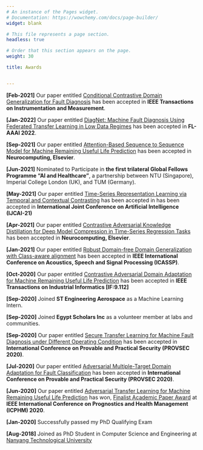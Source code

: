 ```yaml
---
# An instance of the Pages widget.
# Documentation: https://wowchemy.com/docs/page-builder/
widget: blank

# This file represents a page section.
headless: true

# Order that this section appears on the page.
weight: 30

title: Awards


---
```

**[Feb-2021]** Our paper entitled [Conditional Contrastive Domain Generalization for Fault Diagnosis](/publication/CCDG/) has been accepted in **IEEE Transactions on Instrumentation and Measurement**.

**[Jan-2022]** Our paper entitled [DiagNet: Machine Fault Diagnosis Using Federated Transfer Learning in Low Data Regimes](https://federated-learning.org/fl-aaai-2022/) has been accepted in **FL-AAAI 2022**.

**[Sep-2021]** Our paper entitled [Attention-Based Sequence to Sequence Model for Machine Remaining Useful Life Prediction](/publication/ATS2S/) has been accepted in **Neurocomputing, Elsevier**.

**[Jun-2021]** Nominated to Participate in **the first trilateral Global Fellows Programme “AI and Healthcare”**, a partnership between NTU (Singapore), Imperial College London (UK), and TUM (Germany).

**[May-2021]** Our paper entitled [Time-Series Representation Learning via Temporal and Contextual Contrasting](/publication/TS_TCC/) has been accepted in has been accepted in **International Joint Conference on Artificial Intelligence (IJCAI-21)**  

**[Apr-2021]** Our paper entitled [Contrastive Adversarial Knowledge Distillation for Deep Model Compression in Time-Series Regression Tasks](/publication/ATS2S/) has been accepted in **Neurocomputing, Elsevier**.

**[Jan-2021]** Our paper entitled [Robust Domain-free Domain Generalization with Class-aware alignment](/publication/DFDG/) has been accepted in  **IEEE International Conference on Acoustics, Speech and Signal Processing (ICASSP)**.

**[Oct-2020]** Our paper entitled [Contrastive Adversarial Domain Adaptation for Machine Remaining Useful Life Prediction](/publication/CADA/) has been accepted in **IEEE Transactions on Industrial Informatics \[IF:9.112\]**

**[Sep-2020]**  Joined **ST Engineering Aerospace** as a Machine Learning Intern. 

**[Sep-2020]**  Joined **Egypt Scholars Inc** as a volunteer member at labs and communities. 

**[Sep-2020]** Our paper entitled [Secure Transfer Learning for Machine Fault Diagnosis under Different Operating Condition](/publication/ATS2S/) has been accepted in **International Conference on Provable and Practical Security (PROVSEC 2020)**.

**[Jul-2020]** Our paper entitled [Adversarial Multiple-Target Domain Adaptation for Fault Classification](/publication/AMDA/) has been accepted in **International Conference on Provable and Practical Security (PROVSEC 2020)**.

**[Jun-2020]** Our paper entitled [Adversarial Transfer Learning for Machine Remaining Useful Life Prediction](/publication/ADARUL/) has won, [Finalist Academic Paper Award](https://ntu.edu.sg/scse/news-events/news/detail/scse-phd-student-a-star-scholar-mohamed-ragab-finalist-paper-award-at-the-12th-ieee-international-conference-on-prognostics-and-health-management-(icphm2020)) at **IEEE International Conference on Prognostics and Health Management (ICPHM) 2020**.

**[Jan-2020]** Successfully passed my PhD Qualifying Exam 


**[Aug-2018]** Joined as PhD Student in Computer Science and Engineering at  [Nanyang Technological University](https://www.ntu.edu.sg/)
